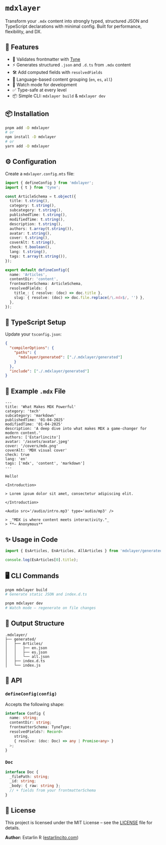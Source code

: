 # `mdxlayer`

Transform your `.mdx` content into strongly typed, structured JSON and TypeScript declarations with minimal config. Built for performance, flexibility, and DX.

## 🚀 Features

- 🧠 Validates frontmatter with [Tyne](https://tyne.estarlincito.com/)
- ⚡ Generates structured `.json` and `.d.ts` from `.mdx` content
- 🛠 Add computed fields with `resolvedFields`
- 📁 Language-based content grouping (`en`, `es`, `all`)
- 🔄 Watch mode for development
- ✅ Type-safe at every level
- 📦 Simple CLI: `mdxlayer build` & `mdxlayer dev`

## 📦 Installation

```bash
pnpm add -D mdxlayer
# or
npm install -D mdxlayer
# or
yarn add -D mdxlayer
```

## ⚙️ Configuration

Create a `mdxlayer.config.mts` file:

```ts
import { defineConfig } from 'mdxlayer';
import { t } from 'tyne';

const ArticleSchema = t.object({
  title: t.string(),
  category: t.string(),
  subcategory: t.string(),
  publishedTime: t.string(),
  modifiedTime: t.string(),
  description: t.string(),
  authors: t.array(t.string()),
  avatar: t.string(),
  cover: t.string(),
  coverAlt: t.string(),
  check: t.boolean(),
  lang: t.string(),
  tags: t.array(t.string()),
});

export default defineConfig({
  name: 'Articles',
  contentDir: 'content',
  frontmatterSchema: ArticleSchema,
  resolvedFields: {
    title_: { resolve: (doc) => doc.title },
    slug: { resolve: (doc) => doc.file.replace(/\.mdx$/, '') },
  },
});
```

## 🧠 TypeScript Setup

Update your `tsconfig.json`:

```json
{
  "compilerOptions": {
    "paths": {
      "mdxlayer/generated": ["./.mdxlayer/generated"]
    }
  },
  "include": ["./.mdxlayer/generated"]
}
```

## 📄 Example `.mdx` File

```mdx
---
title: 'What Makes MDX Powerful'
category: 'tech'
subcategory: 'markdown'
publishedTime: '01-04-2025'
modifiedTime: '01-04-2025'
description: 'A deep dive into what makes MDX a game-changer for modern content.'
authors: ['Estarlincito']
avatar: '/assets/avatar.jpeg'
cover: '/covers/mdx.png'
coverAlt: 'MDX visual cover'
check: true
lang: 'en'
tags: ['mdx', 'content', 'markdown']
---

Hello!

<Introduction>

> Lorem ipsum dolor sit amet, consectetur adipiscing elit.

</Introduction>

<Audio src='/audio/intro.mp3' type='audio/mp3' />

> _"MDX is where content meets interactivity."_  
> **– Anonymous**
```

## ✨ Usage in Code

```ts
import { EsArticles, EnArticles, AllArticles } from 'mdxlayer/generated';

console.log(EsArticles[0].title);
```

## 🖥 CLI Commands

```bash
pnpm mdxlayer build
# Generate static JSON and index.d.ts

pnpm mdxlayer dev
# Watch mode — regenerate on file changes
```

## 📁 Output Structure

```
.mdxlayer/
├── generated/
│   ├── Articles/
│   │   ├── en.json
│   │   ├── es.json
│   │   └── all.json
│   ├── index.d.ts
│   └── index.js
```

## 🔩 API

### `defineConfig(config)`

Accepts the following shape:

```ts
interface Config {
  name: string;
  contentDir: string;
  frontmatterSchema: TyneType;
  resolvedFields?: Record<
    string,
    { resolve: (doc: Doc) => any | Promise<any> }
  >;
}
```

### `Doc`

```ts
interface Doc {
  _filePath: string;
  _id: string;
  _body: { raw: string };
  // + fields from your frontmatterSchema
}
```

## 📝 License

This project is licensed under the MIT License – see the [LICENSE](LICENSE) file for details.

**Author:** Estarlin R ([estarlincito.com](https://estarlincito.com))

